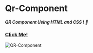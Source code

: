 # Qr-Component
##### QR Component Using HTML and CSS ! :purple_heart:
### [Click Me!](https://qr-component-eta.vercel.app/)
![QR-Component](https://user-images.githubusercontent.com/91802499/206004818-29f70e85-631c-467e-bc5f-5f0aae647597.png)
